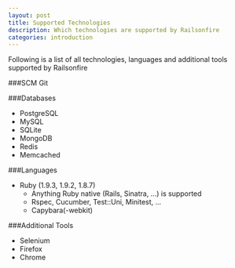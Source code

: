 ```yaml
---
layout: post
title: Supported Technologies
description: Which technologies are supported by Railsonfire
categories: introduction
---
```

Following is a list of all technologies, languages and additional tools supported by Railsonfire

###SCM
Git

###Databases
* PostgreSQL
* MySQL
* SQLite
* MongoDB
* Redis
* Memcached

###Languages
* Ruby (1.9.3, 1.9.2, 1.8.7)
  * Anything Ruby native (Rails, Sinatra, ...) is supported
  * Rspec, Cucumber, Test::Uni, Minitest, ...
  * Capybara(-webkit)

###Additional Tools
* Selenium
* Firefox
* Chrome

